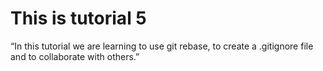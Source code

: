 # This is tutorial 5
“In this tutorial we are learning to use git rebase, to create a .gitignore file and to collaborate with others.”